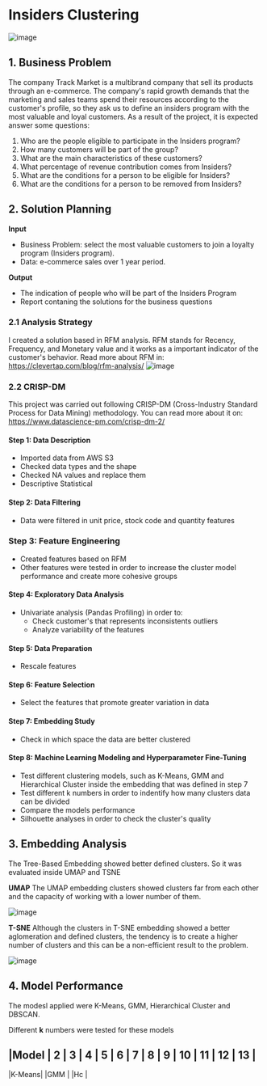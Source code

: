 # **Insiders Clustering**
![image](https://user-images.githubusercontent.com/110054775/198704149-2ac2bdde-da42-40ef-a440-8bd1974cba4b.png)

## 1. Business Problem
The company Track Market is a multibrand company that sell its products through an e-commerce. The company's rapid growth demands that the marketing and sales teams spend their resources according to the customer's profile, so they ask us to define an insiders program with the most valuable and loyal customers. 
As a result of the project, it is expected answer some questions:

1. Who are the people eligible to participate in the Insiders program?
2. How many customers will be part of the group?
3. What are the main characteristics of these customers?
4. What percentage of revenue contribution comes from Insiders?
5. What are the conditions for a person to be eligible for Insiders?
6. What are the conditions for a person to be removed from Insiders?

## 2. Solution Planning

**Input**
- Business Problem: select the most valuable customers to join a loyalty program (Insiders program).
- Data: e-commerce sales over 1 year period.

**Output**
- The indication of people who will be part of the Insiders Program
- Report contaning the solutions for the business questions

### 2.1 Analysis Strategy

I created a solution based in RFM analysis. RFM stands for Recency, Frequency, and Monetary value and it works as a important indicator of the customer's behavior.
Read more about RFM in: https://clevertap.com/blog/rfm-analysis/
![image](https://user-images.githubusercontent.com/110054775/198715485-31e162f5-9b03-40eb-9c88-11bc0770e61a.png)

### 2.2 CRISP-DM
This project was carried out following CRISP-DM (Cross-Industry Standard Process for Data Mining) methodology. You can read more about it on: https://www.datascience-pm.com/crisp-dm-2/

#### Step 1: Data Description
- Imported data from AWS S3
- Checked data types and the shape
- Checked NA values and replace them
- Descriptive Statistical

#### Step 2: Data Filtering
- Data were filtered in unit price, stock code and quantity features

### Step 3: Feature Engineering
- Created features based on RFM
- Other features were tested in order to increase the cluster model performance and create more cohesive groups

#### Step 4: Exploratory Data Analysis
- Univariate analysis (Pandas Profiling) in order to:
  - Check customer's that represents inconsistents outliers
  - Analyze variability of the features

#### Step 5: Data Preparation
- Rescale features

#### Step 6: Feature Selection
- Select the features that promote greater variation in data

#### Step 7: Embedding Study
- Check in which space the data are better clustered

#### Step 8: Machine Learning Modeling and Hyperparameter Fine-Tuning
- Test different clustering models, such as K-Means, GMM and Hierarchical Cluster inside the embedding that was defined in step 7
- Test different k numbers in order to indentify how many clusters data can be divided
- Compare the models performance
- Silhouette analyses in order to check the cluster's quality

## 3. Embedding Analysis

The Tree-Based Embedding showed better defined clusters. So it was evaluated inside UMAP and TSNE

**UMAP**
The UMAP embedding clusters showed clusters far from each other and the capacity of working with a lower number of them.

![image](https://user-images.githubusercontent.com/110054775/198726318-fb737f38-7ce7-4b54-bfa8-7d30cf9537a5.png)

**T-SNE**
Although the clusters in T-SNE embedding showed a better aglomeration and defined clusters, the tendency is to create a higher number of clusters and this can be a non-efficient result to the problem.

![image](https://user-images.githubusercontent.com/110054775/198726873-20b1f96b-9a9a-4f1b-9f2a-3727b74619e7.png)

## 4. Model Performance

The modesl applied were K-Means, GMM, Hierarchical Cluster and DBSCAN. 

Different **k** numbers were tested for these models

|Model  |  2  |  3  |  4  |  5  |  6  |  7  |  8  |  9  |  10  |  11  |  12  |  13  |
--------
|K-Means|
|GMM    |
|Hc     |


